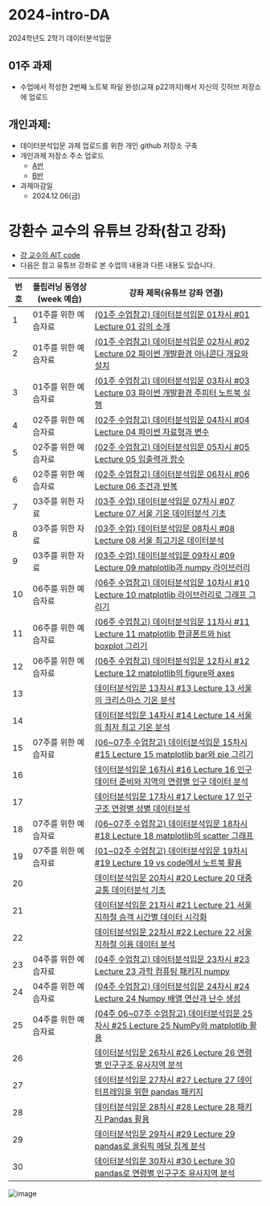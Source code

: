 # 2024-intro-DA
2024학년도 2학기 데이터분석입문

## 01주 과제
- 수업에서 작성한 2번째 노트북 파일 완성(교재 p22까지)해서 자신의 깃허브 저장소에 업로드

## 개인과제: 
- 데이터분석입문 과제 업로드를 위한 개인 github 저장소 구축
- 개인과제 저장소 주소 업로드
  - [A반](https://docs.google.com/spreadsheets/d/1hRgCxRkFdKhrIo5c5qnsGunaJq_mH8cs6JIQtLiDRCA/edit?usp=sharing)
  - [B반](https://docs.google.com/spreadsheets/d/1ndag50BsTJcVbgx57lczKzh5j5AxHOFcKCo_NOM3lVU/edit?usp=sharing)
- 과제마감일
  - 2024.12.06(금)


# 강환수 교수의 유튜브 강좌(참고 강좌)
- [걍 교수의 AIT code](https://youtu.be/D-JcJGuCq-M)
- 다음은 참고 유튜브 강좌로 본 수업의 내용과 다른 내용도 있습니다. 

| 번호 | 플립러닝 동영상(week 예습) | 강좌 제목(유튜브 강좌 연결) |
| ---- | --- | ---------------------------- |
| 1 |  01주를 위한 예습자료 | [(01주 수업참고) 데이터분석입문 01차시 #01 Lecture 01 강의 소개](https://youtu.be/D-JcJGuCq-M) |
| 2	|  01주를 위한 예습자료 | [(01주 수업참고) 데이터분석입문 02차시 #02 Lecture 02 파이썬 개발환경 아나콘다 개요와 설치](https://youtu.be/XXpNFumRAzM) | 
| 3 |  01주를 위한 예습자료 | [(01주 수업참고) 데이터분석입문 03차시 #03 Lecture 03 파이썬 개발환경 주피터 노트북 실행](https://youtu.be/6kvsAKJSYSo) | 
| 4	|  02주를 위한 예습자료 | [(02주 수업참고) 데이터분석입문 04차시 #04 Lecture 04 파이썬 자료형과 변수](https://youtu.be/2zcTI_8z0uo) | 
| 5	|  02주를 위한 예습자료 | [(02주 수업참고) 데이터분석입문 05차시 #05 Lecture 05 입출력과 함수](https://youtu.be/Y6ith7gNPYA) | 
| 6	|  02주를 위한 예습자료 | [(02주 수업참고) 데이터분석입문 06차시 #06 Lecture 06 조건과 반복](https://youtu.be/-FD8OIwt36A) | 
| 7	|  03주를 위한 자료 | [(03주 수업) 데이터분석입문 07차시 #07 Lecture 07 서울 기온 데이터분석 기초](https://youtu.be/UJhjPJVCEZY) |
| 8	|  03주를 위한 자료 | [(03주 수업) 데이터분석입문 08차시 #08 Lecture 08 서울 최고기온 데이터분석](https://youtu.be/A3KpatkfSNI) |
| 9	|  03주를 위한 자료 | [(03주 수업) 데이터분석입문 09차시 #09 Lecture 09 matplotlib과 numpy 라이브러리](https://youtu.be/wLEa-DKybTI) |
| 10|  06주를 위한 예습자료 | [(06주 수업참고) 데이터분석입문 10차시 #10 Lecture 10 matplotlib 라이브러리로 그래프 그리기](https://youtu.be/aIkYWmZPBpo) |
| 11|  06주를 위한 예습자료 | [(06주 수업참고) 데이터분석입문 11차시 #11 Lecture 11 matplotlib 한글폰트와 hist boxplot 그리기](https://youtu.be/Wml-Lu5hjg0) |
| 12|  06주를 위한 예습자료 | [(06주 수업참고) 데이터분석입문 12차시 #12 Lecture 12 matplotlib의 figure와 axes](https://youtu.be/i8LqM7LqIIU) |
| 13|  | [데이터분석입문 13차시 #13 Lecture 13 서울의 크리스마스 기온 분석](https://youtu.be/w17qxQ2H04k) |
| 14|  | [데이터분석입문 14차시 #14 Lecture 14 서울의 최저 최고 기온 분석](https://youtu.be/rPJwN4dV494) |
| 15|  07주를 위한 예습자료 | [(06~07주 수업참고) 데이터분석입문 15차시 #15 Lecture 15 matplotlib bar와 pie 그리기](https://youtu.be/gS_yU6_h_hY) |
| 16|  | [데이터분석입문 16차시 #16 Lecture 16 인구 데이터 준비와 지역의 연령별 인구 데이터 분석](https://youtu.be/AyPjbrC08AE) |
| 17|  | [데이터분석입문 17차시 #17 Lecture 17 인구구조 연령별 성별 데이터분석](https://youtu.be/yKoxVpmNVbg) |
| 18|  07주를 위한 예습자료 | [(06~07주 수업참고) 데이터분석입문 18차시 #18 Lecture 18 matplotlib의 scatter 그래프](https://youtu.be/5Hez96r6kP8) |
| 19|  07주를 위한 예습자료 | [(01~02주 수업참고) 데이터분석입문 19차시 #19 Lecture 19 vs code에서 노트북 활용](https://youtu.be/PLugUysV0II) |
| 20|  | [데이터분석입문 20차시 #20 Lecture 20 대중교통 데이터분석 기초](https://youtu.be/r-SMWqGalHI) |
| 21|  | [데이터분석입문 21차시 #21 Lecture 21 서울 지하철 승객 시간별 데이터 시각화](https://youtu.be/qzBeKtaoyLs) |
| 22|  | [데이터분석입문 22차시 #22 Lecture 22 서울 지하철 이용 데이터 분석](https://youtu.be/MInvQWePmH0) |
| 23|  04주를 위한 예습자료 | [(04주 수업참고) 데이터분석입문 23차시 #23 Lecture 23 과학 컴퓨팅 패키지 numpy](https://youtu.be/fCt4HGeGHu8) |
| 24|  04주를 위한 예습자료 | [(04주 수업참고) 데이터분석입문 24차시 #24 Lecture 24 Numpy 배열 연산과 난수 생성](https://youtu.be/7Im8ThMzbhA) |
| 25|  04주를 위한 예습자료 | [(04주 06~07주 수업참고) 데이터분석입문 25차시 #25 Lecture 25 NumPy와 matplotlib 활용](https://youtu.be/DqepjjCnezU) |
| 26|  | [데이터분석입문 26차시 #26 Lecture 26 연령별 인구구조 유사지역 분석](https://youtu.be/Bgly3Cgxh8g) |
| 27|  | [데이터분석입문 27차시 #27 Lecture 27 데이터프레임을 위한 pandas 패키지](https://youtu.be/Z1re9KZ4GV4) |
| 28|  | [데이터분석입문 28차시 #28 Lecture 28 패키지 Pandas 활용](https://youtu.be/ohWCB_cnStY) |
| 29|  | [데이터분석입문 29차시 #29 Lecture 29 pandas로 올림픽 메달 집계 분석](https://youtu.be/VWX71kSUqIk) |
| 30|  | [데이터분석입문 30차시 #30 Lecture 30 pandas로 연령별 인구구조 유사지역 분석](https://youtu.be/ZwJDJzUYroE) |

![image](https://github.com/user-attachments/assets/c4bc448b-03bd-433c-951f-e046e680e5a6)
